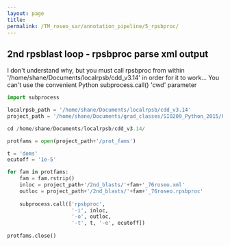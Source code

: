 ```yaml
---
layout: page
title: 
permalink: /TM_roseo_sar/annotation_pipeline/5_rpsbproc/
---
```


## 2nd rpsblast loop - rpsbproc parse xml output
I don't understand why, but you must call rpsbproc from within '/home/shane/Documents/localrpsb/cdd_v3.14' in order for it to work... You can't use the convenient Python subprocess.call() 'cwd' parameter


```python
import subprocess
```


```python
localrpsb_path = '/home/shane/Documents/localrpsb/cdd_v3.14'
project_path = '/home/shane/Documents/grad_classes/SIO209_Python_2015/homework/finalproject'
```


```python
cd /home/shane/Documents/localrpsb/cdd_v3.14/
```


```python
protfams = open(project_path+'/prot_fams')

t = 'doms'
ecutoff = '1e-5'

for fam in protfams:
    fam = fam.rstrip()
    inloc = project_path+'/2nd_blasts/'+fam+'_76roseo.xml' 
    outloc = project_path+'/2nd_blasts/'+fam+'_76roseo.rpsbproc'
    
    subprocess.call(['rpsbproc',
                     '-i', inloc,
                     '-o', outloc,
                     '-t', t, '-e', ecutoff])
    
protfams.close()
```
